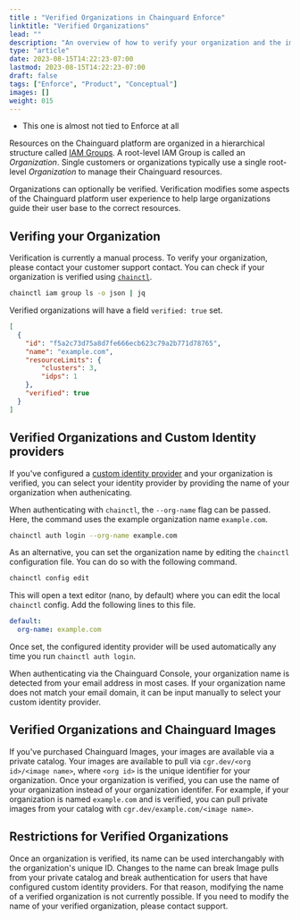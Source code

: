 ```yaml
---
title : "Verified Organizations in Chainguard Enforce"
linktitle: "Verified Organizations"
lead: ""
description: "An overview of how to verify your organization and the implications"
type: "article"
date: 2023-08-15T14:22:23-07:00
lastmod: 2023-08-15T14:22:23-07:00
draft: false
tags: ["Enforce", "Product", "Conceptual"]
images: []
weight: 015
---
```


* This one is almost not tied to Enforce at all

Resources on the Chainguard platform are organized in a hierarchical structure called [IAM Groups](/chainguard/chainguard-enforce/iam-groups/how-to-manage-iam-groups-in-chainguard-enforce/). A root-level IAM Group is called an _Organization_. Single customers or organizations typically use a single root-level _Organization_ to manage their
Chainguard resources.

Organizations can optionally be verified. Verification modifies some aspects of the Chainguard platform user experience to help large organizations guide their user base to the correct resources.

## Verifing your Organization

Verification is currently a manual process. To verify your organization, please contact your customer support contact. You can check if your organization is verified using [`chainctl`](/chainguard/chainguard-enforce/how-to-install-chainctl/).

```sh
chainctl iam group ls -o json | jq
```

Verified organizations will have a field `verified: true` set.

```json
[
  {
    "id": "f5a2c73d75a8d7fe666ecb623c79a2b771d78765",
    "name": "example.com",
    "resourceLimits": {
        "clusters": 3,
        "idps": 1
    },
    "verified": true
  }
]
```

## Verified Organizations and Custom Identity providers

If you've configured a [custom identity provider](/chainguard/chainguard-enforce/authentication/custom-idps/) and your organization is verified, you can select your identity provider by providing the name of your organization when authenicating.

When authenticating with `chainctl`, the `--org-name` flag can be passed. Here, the command uses the example organization name `example.com`.

```sh
chainctl auth login --org-name example.com
```

As an alternative, you can set the organization name by editing the `chainctl` configuration file. You can do so with the following command.

```sh
chainctl config edit
```

This will open a text editor (nano, by default) where you can edit the local `chainctl` config. Add the following lines to this file.

```yaml
default:
  org-name: example.com
```

Once set, the configured identity provider will be used automatically any time you run `chainctl auth login`.

When authenticating via the Chainguard Console, your organization name is detected from your email address in most cases. If your organization name does not match your email domain, it can be input manually to select your custom identity provider.

## Verified Organizations and Chainguard Images

If you've purchased Chainguard Images, your images are available via a private catalog. Your images are available to pull via `cgr.dev/<org id>/<image name>`, where `<org id>` is the unique identifier for your organization. Once your organization is verified, you can use the name of your organization instead of your organization identifer. For example, if your organization is named `example.com` and is verified, you can pull private images from your catalog with `cgr.dev/example.com/<image name>`.

## Restrictions for Verified Organizations

Once an organization is verified, its name can be used interchangably with the organization's unique ID. Changes to the name can break Image pulls from your private catalog and break authentication for users that have configured custom identity providers. For that reason, modifying the name of a verified organization is not currently possible. If you need to modify the name of your verified organization, please contact support.
